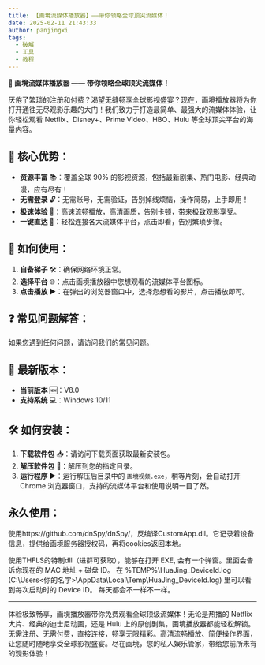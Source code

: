```yaml
---
title: 【画境流媒体播放器】——带你领略全球顶尖流媒体！
date: 2025-02-11 21:43:33
author: panjingxi
tags:
  - 破解
  - 工具
  - 教程
---
```


**🎨 画境流媒体播放器 —— 带你领略全球顶尖流媒体！**

厌倦了繁琐的注册和付费？渴望无缝畅享全球影视盛宴？现在，画境播放器将为你打开通往无尽观影乐趣的大门！我们致力于打造最简单、最强大的流媒体体验，让你轻松观看 Netflix、Disney+、Prime Video、HBO、Hulu 等全球顶尖平台的海量内容。

## **🌟 核心优势：**

- **资源丰富** 📚：覆盖全球 90% 的影视资源，包括最新剧集、热门电影、经典动漫，应有尽有！
- **无需登录** 🔓：无需账号，无需验证，告别掉线烦恼，操作简易，上手即用！
- **极速体验** 🚀：高速流畅播放，高清画质，告别卡顿，带来极致观影享受。
- **一键直达** 🎯：轻松连接各大流媒体平台，点击即看，告别繁琐步骤。

## **🔧 如何使用：**

1. **自备梯子** 🛠️：确保网络环境正常。
2. **选择平台** 🌐：点击画境播放器中您想观看的流媒体平台图标。
3. **点击播放** ▶️：在弹出的浏览器窗口中，选择您想看的影片，点击播放即可。

## **❓ 常见问题解答：**

如果您遇到任何问题，请访问我们的常见问题。

## **🚀 最新版本：**

- **当前版本** 🆕：V8.0
- **支持系统** 💻：Windows 10/11

## **🛠️ 如何安装：**

1. **下载软件包** 📥：请访问下载页面获取最新安装包。
2. **解压软件包** 📂：解压到您的指定目录。
3. **运行程序** ▶️：运行解压后目录中的 `画境视频.exe`，稍等片刻，会自动打开 Chrome 浏览器窗口，支持的流媒体平台和使用说明一目了然。

## 永久使用：

使用https://github.com/dnSpy/dnSpy/，反编译CustomApp.dll。它记录着设备信息，提供给画境服务器授权码，再将cookies返回本地。

使用THFLS的特制dll（进群可获取），能够在打开 EXE, 会有一个弹窗。里面会告诉你现在的 MAC 地址 + 磁盘 ID。
在 %TEMP%\HuaJing_DeviceId.log (C:\Users\<你的名字>\AppData\Local\Temp\HuaJing_DeviceId.log) 里可以看到每次启动时的 Device ID。
每天都会不一样不一样。

------

体验极致畅享，画境播放器带你免费观看全球顶级流媒体！无论是热播的 Netflix 大片、经典的迪士尼动画，还是 Hulu 上的原创剧集，画境播放器都能轻松解锁。无需注册、无需付费，直接连接，畅享无限精彩。高清流畅播放、简便操作界面，让您随时随地享受全球影视盛宴。尽在画境，您的私人娱乐管家，带给您前所未有的观影体验！
